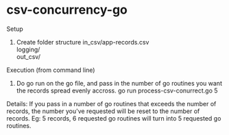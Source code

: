 # csv-concurrency-go
Setup
1. Create folder structure
in_csv/app-records.csv  
logging/  
out_csv/  

Execution (from command line)
1. Do go run on the go file, and pass in the number of go routines you want the records spread evenly accross.
go run process-csv-conurrect.go 5

Details:
If you pass in a number of go routines that exceeds the number of records, the number you've requested will be reset to the number of records.
Eg: 5 records, 6 requested go routines will turn into 5 requested go routines.



